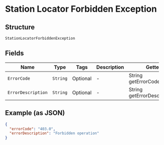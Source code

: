 
# Station Locator Forbidden Exception

## Structure

`StationLocatorForbiddenException`

## Fields

| Name | Type | Tags | Description | Getter | Setter |
|  --- | --- | --- | --- | --- | --- |
| `ErrorCode` | `String` | Optional | - | String getErrorCode() | setErrorCode(String errorCode) |
| `ErrorDescription` | `String` | Optional | - | String getErrorDescription() | setErrorDescription(String errorDescription) |

## Example (as JSON)

```json
{
  "errorCode": "403.0",
  "errorDescription": "Forbidden operation"
}
```

